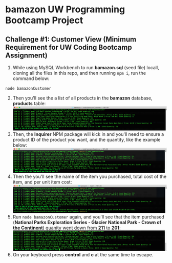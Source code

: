 # bamazon UW Programming Bootcamp Project

## Challenge #1: Customer View (Minimum Requirement for UW Coding Bootcamp Assignment)
1. While using MySQL Workbench to run <b>bamazon.sql</b> (seed file) locall, cloning all the files in this repo, and then running `npm i`, run the command below:
````
node bamazonCustomer
````
2. Then you'll see the a list of all products in the <b>bamazon</b> database, <b>products</b> table:  
![List of all products in bamazon Table](/images/bamazon-select-all.png)  
3. Then, the <b>Inquirer</b> NPM package will kick in and you'll need to ensure a product ID of the product you want, and the quantity, like the example below:  
![bamazon selecty by product ID and quantity](/images/bamazon-select-product-by-id-and-quantity.png)  
4. Then the you'll see the name of the item you purchased, total cost of the item, and per unit item cost:  
![Details of item purchased on bamazon](/images/bamazon-show-item-purchased.png)  
5. Run `node bamazonCustomer` again, and you'll see that the item purchased (<b>National Parks Exploration Series - Glacier National Park - Crown of the Continent</b>) quanity went down from <b>211</b> to <b>201</b>:
![Proof that bamazon quantity went down](/images/bamazon-proof-that-item-quantity-went-down.png)
6. On your keyboard press <b>control</b> and <b>c</b> at the same time to escape.